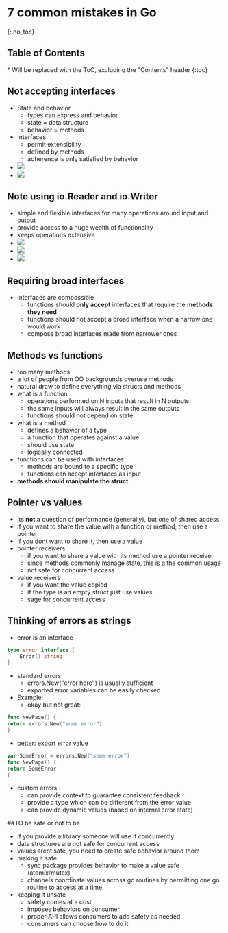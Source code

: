 # 7 common mistakes in Go

{:.no_toc}

<h2 id="toc-header">Table of Contents <i class="fa fa-chevron-up" aria-hidden="true" id="toc-arrow"></i></h2>
* Will be replaced with the ToC, excluding the "Contents" header
{:toc}


## Not accepting interfaces

- State and behavior
	- types can express and behavior
	- state = data structure
	- behavior = methods
- Interfaces
	- permit extensibility
	- defined by methods
	- adherence is only satisfied by behavior
- ![](../../pictures/7-common-mistakes-in-go-2015-14-638.jpg)
- ![](../../pictures/7-common-mistakes-in-go-2015-15-638.jpg)

## Note using io.Reader and io.Writer

- simple and flexible interfaces for many operations around input and output
- provide access to a huge wealth of functionality
- keeps operations extensive
- ![](../../pictures/7-common-mistakes-in-go-2015-18-638.jpg)
- ![](../../pictures/7-common-mistakes-in-go-2015-22-638.jpg)
- ![](../../pictures/7-common-mistakes-in-go-2015-23-638.jpg)

## Requiring broad interfaces
- interfaces are compossible
	- functions should **only accept** interfaces that require the **methods they need**
	- functions should not accept a broad interface when a narrow one would work
	- compose broad interfaces made from narrower ones

## Methods vs functions
- too many methods
- a lot of people from OO backgrounds overuse methods
- natural draw to define everything via structs and methods
- what is a function
	- operations performed on N inputs that result in N outputs
	- the same inputs will always result in the same outputs
	- functions should not depend on state
- what is a method
	- defines a behavior of a type
	- a function that operates against a value
	- should use state
	- logically connected
- functions can be used with interfaces
	- methods are bound to a specific type
	- functions can accept interfaces as input
- **methods should manipulate the struct**

## Pointer vs values
- its **not** a question of performance (generally), but one of shared access
- if you want to share the value with a function or method, then use a pointer
- if you dont want to share it, then use a value
- pointer receivers
	- if you want to share a value with its method use a pointer receiver
	- since methods commonly manage state, this is a the common usage
	- not safe for concurrent access
- value receivers
	- if you want the value copied
	- if the type is an empty struct just use values
	- sage for concurrent access

## Thinking of errors as strings
- error is an interface

``` go
type error interface {
	Error() string
}
```
- standard errors
	- errors.New("error here") is usually sufficient
	- exported error variables can be easily checked
- Example:
	- okay but not great:

``` go
func NewPage() {
return errors.New("some error")
}
```

   - better: export error value

``` go
var SomeError = errors.New("some error")
func NewPage() {
return SomeError
}
```

- custom errors
	- can provide context to guarantee consistent feedback
	- provide a type which can be different from the error value
	- can provide dynamic values (based on internal error state)


##TO be safe or not to be
- if you provide a library someone will use it concurrently
- data structures are not safe for concurrent access
- values arent safe, you need to create safe behavior around them
- making it safe
	- sync package provides behavior to make a value safe (atomix/mutex)
	- channels coordinate values across go routines by permitting one go routine to access at a time
- keeping it unsafe
	- safety comes at a cost
	- imposes behaviors on consumer
	- proper API allows consumers to add safety as needed
	- consumers can choose how to do it
